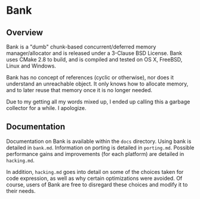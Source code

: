 Bank
====

Overview
--------

Bank is a "dumb" chunk-based concurrent/deferred memory manager/allocator and is released under a 3-Clause BSD
License. Bank uses CMake 2.8 to build, and is compiled and tested on OS X, FreeBSD, Linux and Windows.  

Bank has no concept of references (cyclic or otherwise), nor does it understand an unreachable object.
It only knows how to allocate memory, and to later reuse that memory once it is no longer needed.

Due to my getting all my words mixed up, I ended up calling this a garbage collector for a while. I apologize.

Documentation
-------------

Documentation on Bank is available within the `docs` directory. Using bank is detailed in `bank.md`.
Information on porting is detailed in `porting.md`. Possible performance gains and improvements (for each
platform) are detailed in `hacking.md`.  

In addition, `hacking.md` goes into detail on some of the choices taken for code expression, as well as why
certain optimizations were avoided. Of course, users of Bank are free to disregard these choices and modify
it to their needs.
